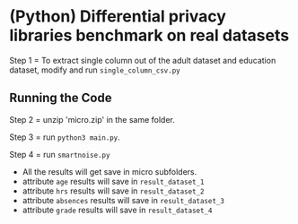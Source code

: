 
# (Python) Differential privacy libraries benchmark on real datasets

Step 1 = To extract single column out of the adult dataset and education dataset, modify and run `single_column_csv.py`

## Running the Code

Step 2 = unzip 'micro.zip' in the same folder.

Step 3 = run `python3 main.py`.

Step 4 = run `smartnoise.py`

- All the results will get save in micro subfolders.
- attribute `age` results will save in `result_dataset_1`
- attribute `hrs` results will save in `result_dataset_2`
- attribute `absences` results will save in `result_dataset_3`
- attribute `grade` results will save in `result_dataset_4`

